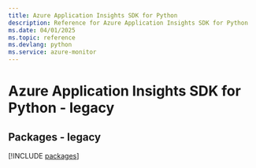 ```yaml
---
title: Azure Application Insights SDK for Python
description: Reference for Azure Application Insights SDK for Python
ms.date: 04/01/2025
ms.topic: reference
ms.devlang: python
ms.service: azure-monitor
---
```

# Azure Application Insights SDK for Python - legacy
## Packages - legacy
[!INCLUDE [packages](application-insights-index.md)]